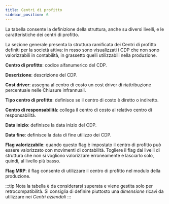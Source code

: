 ```yaml
---
title: Centri di profitto
sidebar_position: 6
---
```


La tabella consente la definizione della struttura, anche su diversi livelli, e le caratteristiche dei centri di profitto.

La sezione generale presenta la struttura ramificata dei Centri di profitto definiti per la società attiva: in rosso sono visualizzati i CDP che non sono valorizzabili in contabilità, in grassetto quelli utilizzabili nella produzione.

**Centro di profitto**: codice alfanumerico del CDP.

**Descrizione**: descrizione del CDP.


**Cost driver**: assegna al centro di costo un cost driver di riattribuzione percentuale nelle Chiusure infrannuali.

**Tipo centro di profitto**: definisce se il centro di costo è diretto o indiretto.

**Centro di responsabilità**: collega il centro di costo al relativo centro di responsabilità.

**Data inizio**: definisce la data inizio del CDP.

**Data fine**: definisce la data di fine utilizzo dei CDP.

**Flag valorizzabile**: quando questo flag è impostato il centro di profitto può essere valorizzato con movimenti di contabilità. Togliere il flag dai livelli di struttura che non si vogliono valorizzare erroneamente e lasciarlo solo, quindi, al livello più basso.

**Flag MRP**: il flag consente di utilizzare il centro di profitto nel modulo della produzione.

:::tip Nota
la tabella è da considerarsi superata e viene gestita solo per retrocompatibilità.
Si consiglia di definire piuttosto una *dimensione* ricavi da utilizzare nei *Centri aziendali*
:::